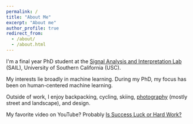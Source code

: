 ```yaml
---
permalink: /
title: "About Me"
excerpt: "About me"
author_profile: true
redirect_from:
  - /about/
  - /about.html
---
```


I'm a final year PhD student at the [Signal Analysis and Interpretation Lab](https://sail.usc.edu/) (SAIL), University of Southern California (USC).

My interests lie broadly in machine learning. During my PhD, my focus has been on human-centered machine learning.

Outside of work, I enjoy backpacking, cycling, skiing, [photography](https://www.500px.com/kmundnic) (mostly street and landscape), and design.

My favorite video on YouTube? Probably [Is Success Luck or Hard Work?](https://www.youtube.com/watch?v=3LopI4YeC4I)
